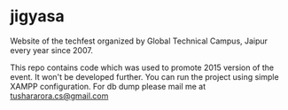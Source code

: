 # jigyasa
Website of the techfest organized by Global Technical Campus, Jaipur every year since 2007.

This repo contains code which was used to promote 2015 version of the event. It won't be developed further. You can run the project using simple XAMPP configuration. For db dump please mail me at tushararora.cs@gmail.com
